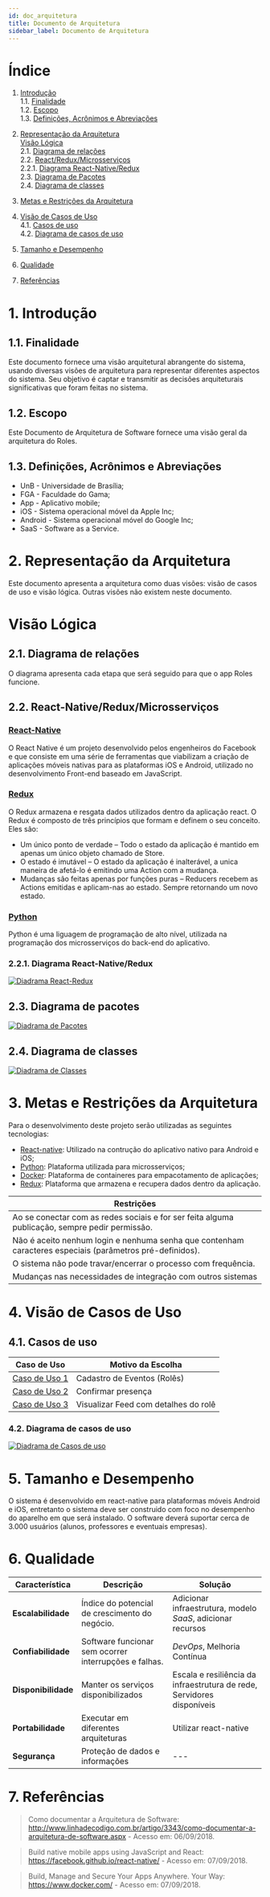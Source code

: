 ```yaml
---
id: doc_arquitetura
title: Documento de Arquitetura
sidebar_label: Documento de Arquitetura
---
```


# Índice

1. [Introdução](#id1)</br>
1.1. [Finalidade](#id11)</br>
1.2. [Escopo](#id12)</br>
1.3. [Definições, Acrônimos e Abreviações](#id13)</br>

2. [Representação da Arquitetura](#id2)</br>
    [Visão Lógica](#id2a)</br>
 2.1. [Diagrama de relações](#id21)</br>
 2.2. [React/Redux/Microsserviços](#id22)</br>
  2.2.1. [Diagrama React-Native/Redux](#id221)</br>
 2.3. [Diagrama de Pacotes](#id23)</br>
 2.4. [Diagrama de classes](#id24)</br>

3. [Metas e Restrições da Arquitetura](#id3)

4. [Visão de Casos de Uso](#id4)</br>
 4.1. [Casos de uso](#id41)</br>
 4.2. [Diagrama de casos de uso](#id42)</br>

5. [Tamanho e Desempenho](#id5)

6. [Qualidade](#id6)

7. [Referências](#id7)

# 1. <a name='id1'> Introdução </a>

## 1.1. <a name='id11'> Finalidade </a>

Este documento fornece uma visão arquitetural abrangente do sistema, usando diversas visões de arquitetura para representar diferentes aspectos do sistema. Seu objetivo é captar e transmitir as decisões arquiteturais significativas que foram feitas no sistema.

## 1.2. <a name='id12'> Escopo </a>

Este Documento de Arquitetura de Software fornece uma visão geral da arquitetura do Roles.

## 1.3. <a name='id12'> Definições, Acrônimos e Abreviações </a>

  * UnB - Universidade de Brasília;
  * FGA - Faculdade do Gama;
  * App - Aplicativo mobile;
  * iOS - Sistema operacional móvel da Apple Inc;
  * Android - Sistema operacional móvel do Google Inc;
  * SaaS - Software as a Service.

# 2. <a name='id2'> Representação da Arquitetura </a>

Este documento apresenta a arquitetura como duas visões: visão de casos de uso e visão lógica. Outras visões não existem neste documento.

# <a name='id2a'> Visão Lógica </a>

## 2.1. <a name='id21'> Diagrama de relações </a>

O diagrama apresenta cada etapa que será seguido para que o app Roles funcione.

## 2.2. <a name='id22'>React-Native/Redux/Microsserviços </a>

### [React-Native](https://facebook.github.io/react-native/)

O React Native é um projeto desenvolvido pelos engenheiros do Facebook e que consiste em uma série de ferramentas que viabilizam a criação de aplicações móveis nativas para as plataformas iOS e Android, utilizado no desenvolvimento Front-end baseado em JavaScript.

### [Redux](https://redux.js.org/)

O Redux armazena e resgata dados utilizados dentro da aplicação react.
O Redux é composto de três princípios que formam e definem o seu conceito. Eles são:

* Um único ponto de verdade – Todo o estado da aplicação é mantido em apenas um único objeto chamado de Store.
* O estado é imutável – O estado da aplicação é inalterável, a unica maneira de afetá-lo é emitindo uma Action com a mudança.
* Mudanças são feitas apenas por funções puras – Reducers recebem as Actions emitidas e aplicam-nas ao estado. Sempre retornando um novo estado.


### [Python](https://www.python.org/)

Python é uma liguagem de programação de alto nível, utilizada na programação dos microsserviços do back-end do aplicativo.

### 2.2.1. <a name = 'id221'> Diagrama React-Native/Redux </a>

[![Diadrama React-Redux](https://github.com/fga-eps-mds/2018.2-Roles/blob/doc/doc_arquitetura/docs/docs/assets/diagramas/Diagrama1.jpeg?raw=true)](https://fga-eps-mds.github.io/2018.2-Roles/)

## 2.3. <a name = 'id23'> Diagrama de pacotes </a>

[![Diadrama de Pacotes](https://github.com/fga-eps-mds/2018.2-Roles/blob/doc/doc_arquitetura/docs/docs/assets/diagramas/Diagrama2.jpeg?raw=true)](https://fga-eps-mds.github.io/2018.2-Roles/)

## 2.4. <a name = 'id24'> Diagrama de classes </a>

[![Diadrama de Classes](https://github.com/fga-eps-mds/2018.2-Roles/blob/doc/doc_arquitetura/docs/docs/assets/diagramas/Diagrama4.jpeg?raw=true)](https://fga-eps-mds.github.io/2018.2-Roles/)

# 3. <a name='id3'> Metas e Restrições da Arquitetura </a>

 Para o desenvolvimento deste projeto serão utilizadas as seguintes tecnologias:

* [React-native](https://facebook.github.io/react-native/): Utilizado na contrução do aplicativo nativo para Android e iOS;
* [Python](https://www.python.org/): Plataforma utilizada para microsserviços;
* [Docker](https://www.docker.com/): Plataforma de containeres para empacotamento de aplicações;
* [Redux](https://redux.js.org/): Plataforma que armazena e recupera dados dentro da aplicação.

| Restrições |
| --- |
| Ao se conectar com as redes sociais e for ser feita alguma publicação, sempre pedir permissão. |
| Não é aceito nenhum login e nenhuma senha que contenham caracteres especiais (parâmetros pré-definidos). |
| O sistema não pode travar/encerrar o processo com frequência. |
| Mudanças nas necessidades de integração com outros sistemas |


# 4. <a name='id4'> Visão de Casos de Uso </a>

## 4.1. <a name ='id41'> Casos de uso </a>

| Caso de Uso | Motivo da Escolha |
| --- | --- |
| <u>Caso de Uso 1</u> | Cadastro de Eventos (Rolês) |
|  <u>Caso de Uso 2</u> | Confirmar presença |
| <u>Caso de Uso 3</u> | Visualizar Feed com detalhes do rolê |

### 4.2. <a name = 'id42'> Diagrama de casos de uso </a>

[![Diadrama de Casos de uso](https://github.com/fga-eps-mds/2018.2-Roles/blob/doc/doc_arquitetura/docs/docs/assets/diagramas/Diagrama3.jpeg?raw=true)](https://fga-eps-mds.github.io/2018.2-Roles/)


# 5. <a name='id5'> Tamanho e Desempenho </a>

O sistema é desenvolvido em react-native para plataformas móveis Android e iOS, entretanto o sistema deve ser construido com foco no desempenho do aparelho em que será instalado. O software deverá suportar cerca de 3.000 usuários (alunos, professores e eventuais empresas).

# 6. <a name='id6'> Qualidade </a>

|Característica | Descrição | Solução |
| --- | --- | --- |
| <b>Escalabilidade | Índice do potencial de crescimento do negócio.| Adicionar infraestrutura,  modelo <i>SaaS</i>, adicionar recursos |
| <b>Confiabilidade | Software funcionar sem ocorrer interrupções e falhas. | <i>DevOps</i>, Melhoria Contínua |
| <b>Disponibilidade | Manter os serviços disponibilizados  | Escala e resiliência da infraestrutura de rede, Servidores disponíveis |
| <b> Portabilidade | Executar em diferentes arquiteturas | Utilizar react-native  |
| <b>Segurança | Proteção de dados e informações | --- |


# 7. <a name='id7'> Referências </a>

  > Como documentar a Arquitetura de Software:
     http://www.linhadecodigo.com.br/artigo/3343/como-documentar-a-arquitetura-de-software.aspx - Acesso em: 06/09/2018.

  > Build native mobile apps using JavaScript and React: https://facebook.github.io/react-native/ - Acesso em: 07/09/2018.

  > Build, Manage and Secure Your Apps Anywhere. Your Way: https://www.docker.com/ - Acesso em: 07/09/2018.
